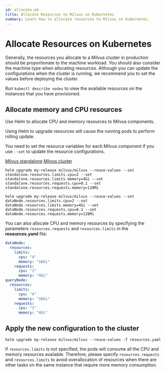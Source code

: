 ```yaml
---
id: allocate.md
title: Allocate Resources to Milvus on Kubernetes
summary: Learn how to allocate resources to Milvus on Kubernetes.
---
```


# Allocate Resources on Kubernetes

Generally, the resources you allocate to a Milvus cluster in production should be proportionate to the machine workload. You should also consider the machine type when allocating resources. Although you can update the configurations when the cluster is running, we recommend you to set the values before deploying the cluster.

<div class="alert note">
Run <code>kubectl describe nodes</code> to view the available resources on the instances that you have provisioned.
</div>

## Allocate memory and CPU resources

Use Helm to allocate CPU and memory resources to Milvus components.

<div class="alert warning">
Using Helm to upgrade resources will cause the running pods to perform rolling update.
</div>


You need to set the resource variables for each Milvus component if you use `--set` to update the resource configurations. 

<div class="filter">
<a href="#standalone">Milvus standalone</a> <a href="#cluster">Milvus cluster</a>
</div>

<div class="table-wrapper filter-standalone" markdown="block">

```Shell
helm upgrade my-release milvus/milvus --reuse-values --set standalone.resources.limits.cpu=2 --set standalone.resources.limits.memory=4Gi --set standalone.resources.requests.cpu=0.1 --set standalone.resources.requests.memory=128Mi
```

</div>

<div class="table-wrapper filter-cluster" markdown="block">

```Shell
helm upgrade my-release milvus/milvus --reuse-values --set dataNode.resources.limits.cpu=2 --set dataNode.resources.limits.memory=4Gi --set dataNode.resources.requests.cpu=0.1 --set dataNode.resources.requests.memory=128Mi
```

</div>

You can also allocate CPU and memory resources by specifying the parameters `resources.requests` and `resources.limits` in the **resources.yaml** file:

```Yaml
dataNode:
  resources:
    limits:
      cpu: "4"
      memory: "16Gi"
    requests:
      cpu: "1"
      memory: "4Gi"
queryNode:
  resources:
    limits:
      cpu: "4"
      memory: "16Gi"
    requests:
      cpu: "1"
      memory: "4Gi"
```

## Apply the new configuration to the cluster

```Shell
helm upgrade my-release milvus/milvus --reuse-values -f resources.yaml
```
<div class="alert note">
If <code>resources.limits</code> is not specified, the pods will consume all the CPU and memory resources available. Therefore, please specify <code>resources.requests</code> and <code>resources.limits</code> to avoid overallocation of resources when there are other tasks on the same instance that require more memory consumption.
</div>
 
 
